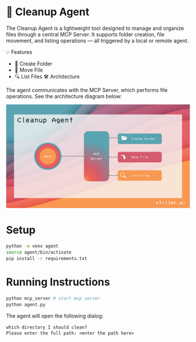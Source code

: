# 🧹 Cleanup Agent

The Cleanup Agent is a lightweight tool designed to manage and organize files through a central MCP Server. It supports folder creation, file movement, and listing operations — all triggered by a local or remote agent.

💡 Features
- 📁 Create Folder
- 🔄 Move File
- 🔍 List Files
🛠️ Architecture

The agent communicates with the MCP Server, which performs file operations.
See the architecture diagram below:

![Image Description](media/visualization_clean_up_agent.jpg)


# Setup 

```bash
python -m venv agent
source agent/bin/activate
pip install -r requirements.txt
```

# Running Instructions

```bash
python mcp_server # start mcp server
python agent.py
```
The agent will open the following dialog:
```
which directory I should clean?
Please enter the full path: <enter the path here>
```
